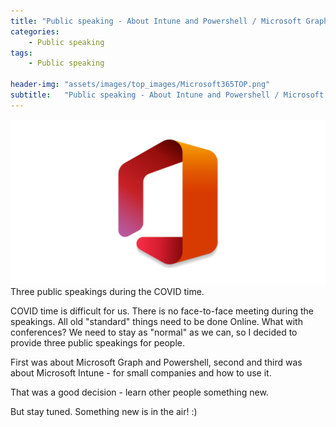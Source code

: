 ```yaml
---
title: "Public speaking - About Intune and Powershell / Microsoft Graph"
categories:
    - Public speaking
tags:
    - Public speaking

header-img: "assets/images/top_images/Microsoft365TOP.png"
subtitle:   "Public speaking - About Intune and Powershell / Microsoft Graph"
---
```

![Public speaking - About Intune and Powershell / Microsoft Graph](/assets/images/top_images/Microsoft365TOP.png) Three public speakings during the COVID time.

COVID time is difficult for us. There is no face-to-face meeting during the speakings. All old "standard" things need to be done Online. What with conferences? We need to stay as "normal" as we can, so I decided to provide three public speakings for people. 

First was about Microsoft Graph and Powershell, second and third was about Microsoft Intune - for small companies and how to use it.

That was a good decision - learn other people something new.

But stay tuned. Something new is in the air! :)
